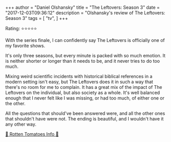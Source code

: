 +++
author = "Daniel Olshansky"
title = "The Leftovers: Season 3"
date = "2017-12-03T09:36:12"
description = "Olshansky's review of The Leftovers: Season 3"
tags = [
    "tv",
]
+++

Rating: ⭐⭐⭐⭐⭐

With the series finale, I can confidently say The Leftovers is officially one of my favorite shows.

It's only three seasons, but every minute is packed with so much emotion. It is neither shorter or longer than it needs to be, and it never tries to do too much.

Mixing weird scientific incidents with historical biblical references in a modern setting isn't easy, but The Leftovers does it in such a way that there's no room for me to complain. It has a great mix of the impact of The Leftovers on the individual, but also society as a whole. It's well balanced enough that I never felt like I was missing, or had too much, of either one or the other.

All the questions that should've been answered were, and all the other ones that shouldn't have were not. The ending is beautiful, and I wouldn't have it any other way.

[🍅 Rotten Tomatoes Info 🍅](https://www.rottentomatoes.com//tv/the-leftovers/s03)